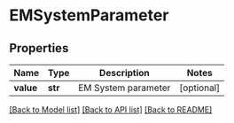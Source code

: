 # EMSystemParameter

## Properties
Name | Type | Description | Notes
------------ | ------------- | ------------- | -------------
**value** | **str** | EM System parameter | [optional] 

[[Back to Model list]](../README.md#documentation-for-models) [[Back to API list]](../README.md#documentation-for-api-endpoints) [[Back to README]](../README.md)

